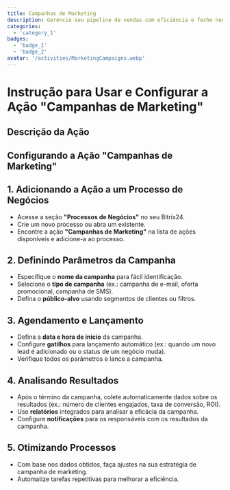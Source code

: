 ```yaml
---
title: Campanhas de Marketing
description: Gerencie seu pipeline de vendas com eficiência e feche negócios mais rapidamente.
categories: 
  - 'category_1'
badges: 
  - 'badge_1'
  - 'badge_2'
avatar: '/activities/MarketingCampaigns.webp'
---
```

# Instrução para Usar e Configurar a Ação "Campanhas de Marketing"

## Descrição da Ação

## **Configurando a Ação "Campanhas de Marketing"**

## 1. Adicionando a Ação a um Processo de Negócios
- Acesse a seção **"Processos de Negócios"** no seu Bitrix24.
- Crie um novo processo ou abra um existente.
- Encontre a ação **"Campanhas de Marketing"** na lista de ações disponíveis e adicione-a ao processo.

## 2. Definindo Parâmetros da Campanha
- Especifique o **nome da campanha** para fácil identificação.
- Selecione o **tipo de campanha** (ex.: campanha de e-mail, oferta promocional, campanha de SMS).
- Defina o **público-alvo** usando segmentos de clientes ou filtros.

## 3. Agendamento e Lançamento
- Defina a **data e hora de início** da campanha.
- Configure **gatilhos** para lançamento automático (ex.: quando um novo lead é adicionado ou o status de um negócio muda).
- Verifique todos os parâmetros e lance a campanha.

## 4. Analisando Resultados
- Após o término da campanha, colete automaticamente dados sobre os resultados (ex.: número de clientes engajados, taxa de conversão, ROI).
- Use **relatórios** integrados para analisar a eficácia da campanha.
- Configure **notificações** para os responsáveis com os resultados da campanha.

## 5. Otimizando Processos
- Com base nos dados obtidos, faça ajustes na sua estratégia de campanha de marketing.
- Automatize tarefas repetitivas para melhorar a eficiência.